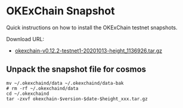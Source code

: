 
# OKExChain Snapshot

Quick instructions on how to install the OKExChain testnet snapshots.

Download URL: 
  - [okexchain-v0.12.2-testnet1-20201013-height_1136926.tar.gz](https://ok-public-hk.oss-cn-hongkong.aliyuncs.com/cdn/okexchain/snapshot/okexchain-v0.12.2-testnet1-20201013-height_1136926.tar.gz)

## Unpack the snapshot file for cosmos
```shell
mv ~/.okexchaind/data ~/.okexchaind/data-bak
# rm -rf ~/.okexchaind/data
cd ~/.okexchaind 
tar -zxvf okexchain-$version-$date-$height_xxx.tar.gz
```
